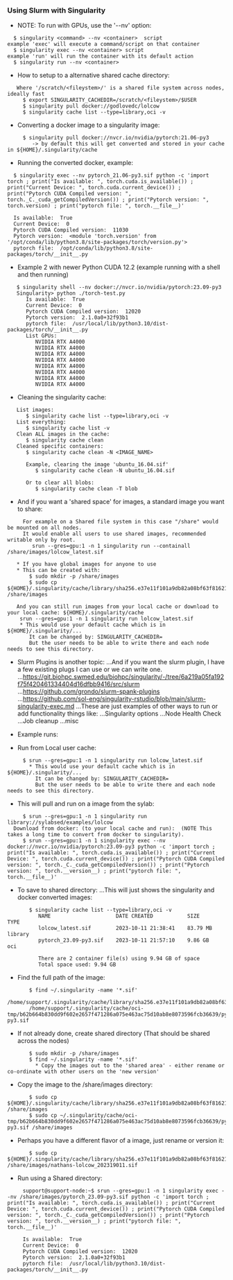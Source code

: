 ### Using Slurm with Singularity

* NOTE: To run with GPUs, use the '--nv' option:
```
  $ singularity <command> --nv <container>  script
example 'exec' will execute a command/script on that container
  $ singularity exec --nv <container> script
example 'run' will run the container with its default action
  $ singularity run --nv <container> 
```

* How to setup to a alternative shared cache directory:
```
   Where '/scratch/<fileystem>/' is a shared file system across nodes, ideally fast
     $ export SINGULARITY_CACHEDIR=/scratch/<fileystem>/$USER
     $ singularity pull docker://godlovedc/lolcow
     $ singularity cache list --type=library,oci -v
```
* Converting a docker image to a singularity image:
```
     $ singularity pull docker://nvcr.io/nvidia/pytorch:21.06-py3
        -> by default this will get converted and stored in your cache in ${HOME}/.singularity/cache
```
* Running the converted docker, example:
```
  $ singularity exec --nv pytorch_21.06-py3.sif python -c 'import torch ; print("Is available: ", torch.cuda.is_available()) ; print("Current Device: ", torch.cuda.current_device()) ; print("Pytorch CUDA Compiled version: ", torch._C._cuda_getCompiledVersion()) ; print("Pytorch version: ", torch.version) ; print("pytorch file: ", torch.__file__)'
  
  Is available:  True
  Current Device:  0
  Pytorch CUDA Compiled version:  11030
  Pytorch version:  <module 'torch.version' from '/opt/conda/lib/python3.8/site-packages/torch/version.py'>
  pytorch file:  /opt/conda/lib/python3.8/site-packages/torch/__init__.py
```
* Example 2 with newer Python CUDA 12.2 (example running with a shell and then running)
```
   $ singularity shell --nv docker://nvcr.io/nvidia/pytorch:23.09-py3
   Singularity> python ./torch-test.py
      Is available:  True
      Current Device:  0
      Pytorch CUDA Compiled version:  12020
      Pytorch version:  2.1.0a0+32f93b1
      pytorch file:  /usr/local/lib/python3.10/dist-packages/torch/__init__.py
      List GPUs:
         NVIDIA RTX A4000
         NVIDIA RTX A4000
         NVIDIA RTX A4000
         NVIDIA RTX A4000
         NVIDIA RTX A4000
         NVIDIA RTX A4000
         NVIDIA RTX A4000
         NVIDIA RTX A4000
```
* Cleaning the singularity cache:
```
   List images:
      $ singularity cache list --type=library,oci -v
   List everything:
      $ singularity cache list -v
   Clean ALL images in the cache:
      $ singularity cache clean 
   Cleaned specific containers:
      $ singularity cache clean -N <IMAGE_NAME>

      Example, clearing the image 'ubuntu_16.04.sif'
         $ singularity cache clean -N ubuntu_16.04.sif

      Or to clear all blobs:
         $ singularity cache clean -T blob
```
* And if you want a 'shared space' for images, a standard image you want to share:
```
     For example on a Shared file system in this case "/share" would be mounted on all nodes.
     It would enable all users to use shared images, recommended writable only by root.
        srun --gres=gpu:1 -n 1 singularity run --containall /share/images/lolcow_latest.sif

   * If you have global images for anyone to use
   * This can be created with:
       $ sudo mkdir -p /share/images
       $ sudo cp ${HOME}/.singularity/cache/library/sha256.e37e11f101a9db82a08bf63f816219da0d4da0e19f5323761d92731213c9e751/lolcow_latest.sif /share/images

   And you can still run images from your local cache or download to your local cache: ${HOME}/.singularity/cache
    srun --gres=gpu:1 -n 1 singularity run lolcow_latest.sif
    * This would use your default cache which is in ${HOME}/.singularity/...
       It can be changed by: SINGULARITY_CACHEDIR=
       But the user needs to be able to write there and each node needs to see this directory.
```
* Slurm Plugins is another topic:
...And if you want the slurm plugin, I have a few existing plugs I can use or we can write one.
...https://git.biohpc.swmed.edu/biohpc/singularity/-/tree/6a219a05fa192f75f420461334404d16dfbb9416/src/slurm
...https://github.com/grondo/slurm-spank-plugins
...https://github.com/sol-eng/singularity-rstudio/blob/main/slurm-singularity-exec.md
...These are just examples of other ways to run or add functionality things like:
...Singularity options
...Node Health Check
...Job cleanup
...misc

* Example runs:
* Run from Local user cache:
```
     $ srun --gres=gpu:1 -n 1 singularity run lolcow_latest.sif
       * This would use your default cache which is in ${HOME}/.singularity/...
         It can be changed by: SINGULARITY_CACHEDIR=
         But the user needs to be able to write there and each node needs to see this directory.
```
* This will pull and run on a image from the sylab:
```
     $ srun --gres=gpu:1 -n 1 singularity run library://sylabsed/examples/lolcow
  Download from docker: (to your local cache and run):  (NOTE This takes a long time to convert from docker to singularity).
     $ srun --gres=gpu:1 -n 1 singularity exec --nv docker://nvcr.io/nvidia/pytorch:23.09-py3 python -c 'import torch ; print("Is available: ", torch.cuda.is_available()) ; print("Current Device: ", torch.cuda.current_device()) ; print("Pytorch CUDA Compiled version: ", torch._C._cuda_getCompiledVersion()) ; print("Pytorch version: ", torch.__version__) ; print("pytorch file: ", torch.__file__)'
```
* To save to shared directory:
...This will just shows the singularity and docker converted images:
```
       $ singularity cache list --type=library,oci -v
          NAME                     DATE CREATED           SIZE             TYPE
          lolcow_latest.sif        2023-10-11 21:38:41    83.79 MB         library
          pytorch_23.09-py3.sif    2023-10-11 21:57:10    9.86 GB          oci

          There are 2 container file(s) using 9.94 GB of space
          Total space used: 9.94 GB
```
* Find the full path of the image:
```
       $ find ~/.singularity -name '*.sif'
       /home/support/.singularity/cache/library/sha256.e37e11f101a9db82a08bf63f816219da0d4da0e19f5323761d92731213c9e751/lolcow_latest.sif
       /home/support/.singularity/cache/oci-tmp/b62b664b830dd9f602e2657f471286a075e463ac75d10ab8e8073596fcb36639/pytorch_23.09-py3.sif
```
* If not already done, create shared directory (That should be shared across the nodes) 
```
       $ sudo mkdir -p /share/images
       $ find ~/.singularity -name '*.sif'
         * Copy the images out to the 'shared area' - either rename or co-ordinate with other users on the 'new version'
```
* Copy the image to the /share/images directory:
```
       $ sudo cp ${HOME}/.singularity/cache/library/sha256.e37e11f101a9db82a08bf63f816219da0d4da0e19f5323761d92731213c9e751/lolcow_latest.sif /share/images
       $ sudo cp ~/.singularity/cache/oci-tmp/b62b664b830dd9f602e2657f471286a075e463ac75d10ab8e8073596fcb36639/pytorch_23.09-py3.sif /share/images
```
* Perhaps you have a different flavor of a image, just rename or version it:
```
       $ sudo cp ${HOME}/.singularity/cache/library/sha256.e37e11f101a9db82a08bf63f816219da0d4da0e19f5323761d92731213c9e751/lolcow_latest.sif /share/images/nathans-lolcow_202319011.sif
```
* Run using a Shared directory:
```
     support@support-node:~$ srun --gres=gpu:1 -n 1 singularity exec --nv /share/images/pytorch_23.09-py3.sif python -c 'import torch ; print("Is available: ", torch.cuda.is_available()) ; print("Current Device: ", torch.cuda.current_device()) ; print("Pytorch CUDA Compiled version: ", torch._C._cuda_getCompiledVersion()) ; print("Pytorch version: ", torch.__version__) ; print("pytorch file: ", torch.__file__)'

     Is available:  True
     Current Device:  0
     Pytorch CUDA Compiled version:  12020
     Pytorch version:  2.1.0a0+32f93b1
     pytorch file:  /usr/local/lib/python3.10/dist-packages/torch/__init__.py
```
